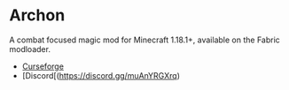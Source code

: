 # Archon

A combat focused magic mod for Minecraft 1.18.1+, available on the Fabric modloader.

* [Curseforge](https://www.curseforge.com/minecraft/mc-mods/archon)
* [Discord[(https://discord.gg/muAnYRGXrq)
